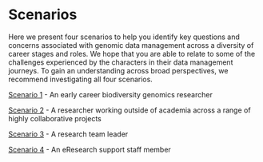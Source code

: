 # Scenarios

Here we present four scenarios to help you identify key questions and concerns associated with genomic data management across a diversity of career stages and roles. We hope that you are able to relate to some of the challenges experienced by the characters in their data management journeys. To gain an understanding across broad perspectives, we recommend investigating all four scenarios.

[Scenario 1](https://genomicsaotearoa.github.io/data-management-resources/scenarios/scenario1/) - An early career biodiversity genomics researcher

[Scenario 2](https://genomicsaotearoa.github.io/data-management-resources/scenarios/scenario2/) - A researcher working outside of academia across a range of highly collaborative projects

[Scenario 3](https://genomicsaotearoa.github.io/data-management-resources/scenarios/scenario3/) - A research team leader

[Scenario 4](https://genomicsaotearoa.github.io/data-management-resources/scenarios/scenario4/) - An eResearch support staff member

